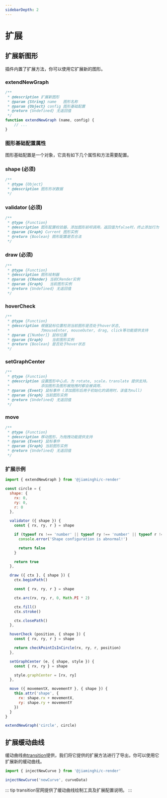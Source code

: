 ```yaml
---
sidebarDepth: 2
---
```


# 扩展

## 扩展新图形

插件内置了扩展方法，你可以使用它扩展新的图形。

### extendNewGraph

```javascript
/**
 * @description 扩展新图形
 * @param {String} name   图形名称
 * @param {Object} config 图形基础配置
 * @return {Undefined} 无返回值
 */
function extendNewGraph (name, config) {
    // ...
}
```

### 图形基础配置属性

图形基础配置是一个对象，它具有如下几个属性和方法需要配置。

### shape (必须)

```js
/**
 * @type {Object}
 * @description 图形形状数据
 */
```

### validator (必须)

```js
/**
 * @type {Function}
 * @description 图形配置校验器，添加图形前呗调用，返回值为false时，终止添加行为
 * @param {Graph} Current 图形实例
 * @return {Boolean} 图形配置是否合法
 */
```

### draw (必须)

```js
/**
 * @type {Function}
 * @description 图形绘制器
 * @param {CRender} 当前CRender实例
 * @param {Graph}   当前图形实例
 * @return {Undefined} 无返回值
 */
```

### hoverCheck

```js
/**
 * @type {Function}
 * @description 根据鼠标位置检测当前图形是否处于hover状态,
 *              为mouseEnter, mouseOuter, drag, click等功能提供支持
 * @param {[Number]} 鼠标位置
 * @param {Graph}    当前图形实例
 * @return {Boolean} 是否处于hover状态
 */
```

### setGraphCenter

```js
/**
 * @type {Function}
 * @description 设置图形中心点，为 rotate, scale，translate 提供支持。
 *              添加图形及图形被拖拽时都会被调用.
 * @param {Event} 鼠标事件 (添加图形后用于初始化的调用时，该值为null)
 * @param {Graph} 当前图形实例
 * @return {Undefined} 无返回值
 */
```

### move

```js
/**
 * @type {Function}
 * @description 移动图形，为拖拽功能提供支持
 * @param {Event} 鼠标事件
 * @param {Graph} 当前图形实例
 * @return {Undefined} 无返回值
 */
```

### 扩展示例

```js
import { extendNewGraph } from '@jiaminghi/c-render'

const circle = {
  shape: {
    rx: 0,
    ry: 0,
    r: 0
  },

  validator ({ shape }) {
    const { rx, ry, r } = shape

    if (typeof rx !== 'number' || typeof ry !== 'number' || typeof r !== 'number') {
      console.error('Shape configuration is abnormal!')

      return false
    }

    return true
  },

  draw ({ ctx }, { shape }) {
    ctx.beginPath()

    const { rx, ry, r } = shape

    ctx.arc(rx, ry, r, 0, Math.PI * 2)

    ctx.fill()
    ctx.stroke()

    ctx.closePath()
  },

  hoverCheck (position, { shape }) {
    const { rx, ry, r } = shape

    return checkPointIsInCircle(rx, ry, r, position)
  },

  setGraphCenter (e, { shape, style }) {
    const { rx, ry } = shape

    style.graphCenter = [rx, ry]
  },

  move ({ movementX, movementY }, { shape }) {
    this.attr('shape', {
      rx: shape.rx + movementX,
      ry: shape.ry + movementY
    })
  }
}

extendNewGraph('circle', circle)
```

## 扩展缓动曲线

缓动曲线由[transition](http://transition.jiaminghi.com/)提供，我们将它提供的扩展方法进行了导出，你可以使用它扩展新的缓动曲线。

```javascript
import { injectNewCurve } from '@jiaminghi/c-render'

injectNewCurve('newCurve', curveData)
```

::: tip
transition官网提供了缓动曲线绘制工具及扩展配置说明。
:::